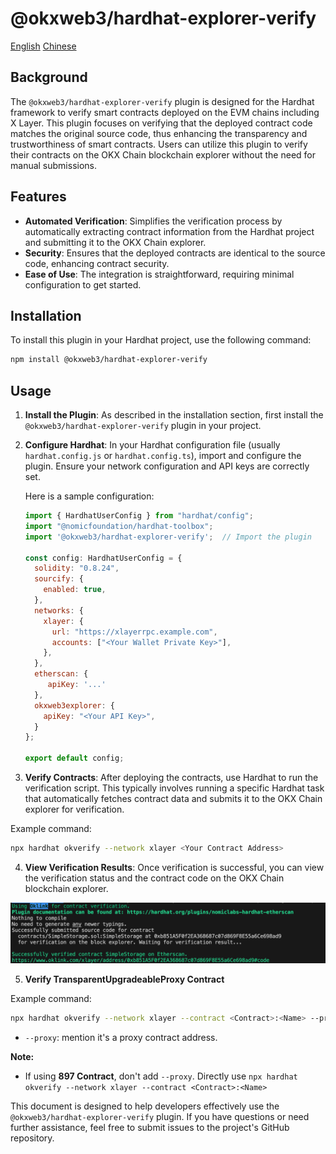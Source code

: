 # @okxweb3/hardhat-explorer-verify

[English](./README.md)
[Chinese](./README_ZH.md)

## Background

The `@okxweb3/hardhat-explorer-verify` plugin is designed for the Hardhat framework to verify smart contracts deployed on the EVM chains including X Layer. This plugin focuses on verifying that the deployed contract code matches the original source code, thus enhancing the transparency and trustworthiness of smart contracts. Users can utilize this plugin to verify their contracts on the OKX Chain blockchain explorer without the need for manual submissions.

## Features

- **Automated Verification**: Simplifies the verification process by automatically extracting contract information from the Hardhat project and submitting it to the OKX Chain explorer.
- **Security**: Ensures that the deployed contracts are identical to the source code, enhancing contract security.
- **Ease of Use**: The integration is straightforward, requiring minimal configuration to get started.

## Installation

To install this plugin in your Hardhat project, use the following command:

```bash
npm install @okxweb3/hardhat-explorer-verify
```

## Usage

1. **Install the Plugin**: As described in the installation section, first install the `@okxweb3/hardhat-explorer-verify` plugin in your project.

2. **Configure Hardhat**: In your Hardhat configuration file (usually `hardhat.config.js` or `hardhat.config.ts`), import and configure the plugin. Ensure your network configuration and API keys are correctly set.

   Here is a sample configuration:

   ```javascript
   import { HardhatUserConfig } from "hardhat/config";
   import "@nomicfoundation/hardhat-toolbox";
   import '@okxweb3/hardhat-explorer-verify';  // Import the plugin

   const config: HardhatUserConfig = {
     solidity: "0.8.24",
     sourcify: {
       enabled: true,
     },
     networks: {
       xlayer: {
         url: "https://xlayerrpc.example.com",
         accounts: ["<Your Wallet Private Key>"],
       },
     },
     etherscan: {
        apiKey: '...'
     },
     okxweb3explorer: {
       apiKey: "<Your API Key>",
     }
   };

   export default config;
   ```

3. **Verify Contracts**: After deploying the contracts, use Hardhat to run the verification script. This typically involves running a specific Hardhat task that automatically fetches contract data and submits it to the OKX Chain explorer for verification.

Example command:

```bash
npx hardhat okverify --network xlayer <Your Contract Address>
```

4. **View Verification Results**: Once verification is successful, you can view the verification status and the contract code on the OKX Chain blockchain explorer.

![deploy](./public/deploy.png)

5. **Verify TransparentUpgradeableProxy Contract**

Example command:
```bash
npx hardhat okverify --network xlayer --contract <Contract>:<Name> --proxy <address>
```

- `--proxy`: mention it's a proxy contract address.

**Note:**
- If using **897 Contract**, don't add `--proxy`. Directly use `npx hardhat okverify --network xlayer --contract <Contract>:<Name>`

This document is designed to help developers effectively use the `@okxweb3/hardhat-explorer-verify` plugin. If you have questions or need further assistance, feel free to submit issues to the project's GitHub repository.